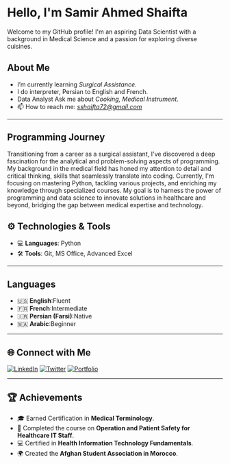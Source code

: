 # Hello, I'm Samir Ahmed Shaifta

Welcome to my GitHub profile! I'm an aspiring Data Scientist with a background
in Medical Science and a passion for exploring diverse cuisines.

## About Me

- I’m currently learning *Surgical Assistance*.
- I do interpreter, Persian to English and French.
- Data Analyst
   Ask me about *Cooking, Medical Instrument*.
   <!-- Intentionally using a bare URL for simplicity and clarity -->
- 📫 How to reach me: *<sshaifta72@gmail.com>*

---

## Programming Journey

Transitioning from a career as a surgical assistant, I've discovered a
deep fascination for the analytical and problem-solving aspects
 of programming. My background in the medical field has honed
  my attention to detail and critical thinking,
  skills that seamlessly translate into coding. Currently,
  I'm focusing on mastering Python, tackling various projects,
   and enriching my knowledge through specialized courses.
   My goal is to harness the power of programming and
   data science to innovate solutions in healthcare and beyond,
   bridging the gap between medical expertise and technology.

## ⚙️ Technologies & Tools

- 💻 **Languages**: Python
- 🛠️ **Tools**: Git, MS Office, Advanced Excel

---

## Languages

- 🇺🇸 **English**:Fluent  
- 🇫🇷 **French**:Intermediate  
- 🇮🇷 **Persian (Farsi)**:Native  
- 🇲🇦 **Arabic**:Beginner  

---

## 🌐 Connect with Me

[![LinkedIn](https://img.shields.io/badge/LinkedIn-0077B5?style=flat-square&logo=linkedin&logoColor=white)](https://linkedin.com/in/https://www.linkedin.com/in/shaifta-samir-ahmed-ba53a4286)
[![Twitter](https://img.shields.io/badge/Twitter-1DA1F2?style=flat-square&logo=twitter&logoColor=white)](https://twitter.com/https://x.com/ShaiftaSamir?t=hR8NXEvollrmZSLzTIEOXA&s=35)
[![Portfolio](https://img.shields.io/badge/Portfolio-24292e?style=flat-square&logo=github&logoColor=white)](https://your-portfolio-link.com)

---

## 🏆 Achievements

- 🎓 Earned Certification in **Medical Terminology**.
- 🏥 Completed the course on **Operation and Patient Safety for Healthcare IT Staff**.
- 💻 Certified in **Health Information Technology Fundamentals**.
- 🌍 Created the **Afghan Student Association in Morocco**.
